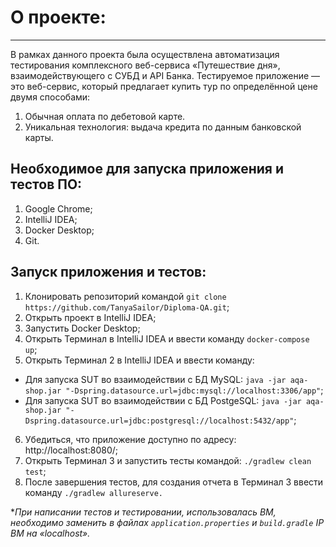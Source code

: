 # О проекте:
---
В рамках данного проекта была осуществлена автоматизация тестирования комплексного веб-сервиса «Путешествие дня», взаимодействующего с СУБД и API Банка.
Тестируемое приложение — это веб-сервис, который предлагает купить тур по определённой цене двумя способами:
1.	Обычная оплата по дебетовой карте.
2.	Уникальная технология: выдача кредита по данным банковской карты.

## Необходимое для запуска приложения и тестов ПО:
1.	Google Chrome;
2.	IntelliJ IDEA;
3.	Docker Desktop; 
4.	Git.
  
## Запуск приложения и тестов:
1)	Клонировать репозиторий командой `git clone https://github.com/TanyaSailor/Diploma-QA.git`;
2)	Открыть проект в IntelliJ IDEA;
3)	Запустить Docker Desktop;
4)	Открыть Терминал в IntelliJ IDEA и ввести команду `docker-compose up`; 
5)	Открыть Терминал 2 в IntelliJ IDEA и ввести команду: 
-	Для запуска SUT во взаимодействии с БД MySQL:   `java -jar aqa-shop.jar "-Dspring.datasource.url=jdbc:mysql://localhost:3306/app"`;
-	Для запуска SUT во взаимодействии с БД PostgeSQL:  `java -jar aqa-shop.jar "-Dspring.datasource.url=jdbc:postgresql://localhost:5432/app"`;
6)	Убедиться, что приложение доступно по адресу:  http://localhost:8080/;
7)	Открыть Терминал 3 и запустить тесты командой: `./gradlew clean test`;
8)	После завершения тестов, для создания отчета в Терминал 3 ввести команду `./gradlew allureserve.`

**При написании тестов и тестировании, использовалась ВМ, необходимо заменить в файлах `application.properties` и `build.gradle` IP ВМ на «loсalhost».*
